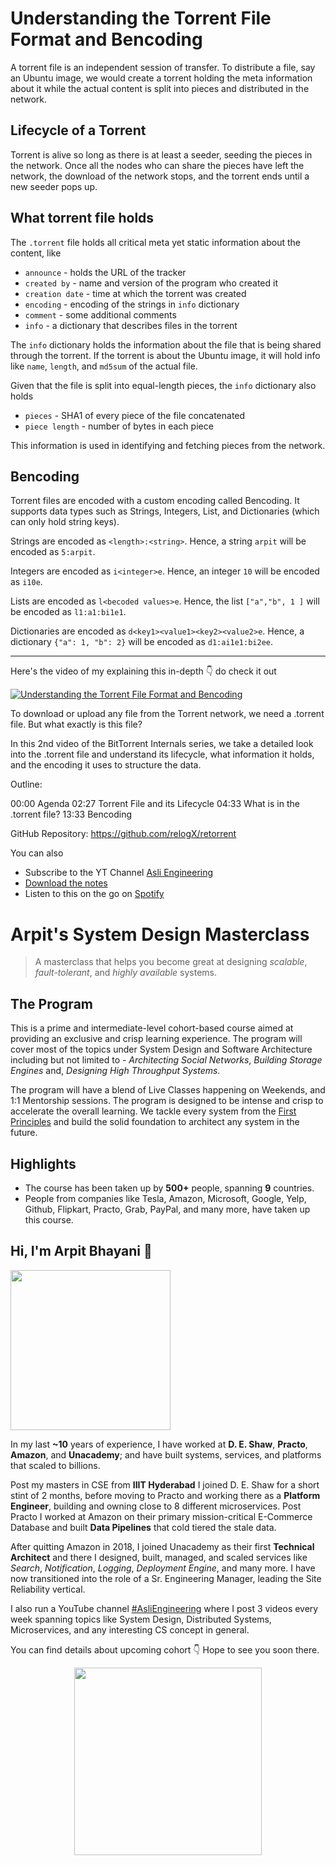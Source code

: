 Understanding the Torrent File Format and Bencoding
===


A torrent file is an independent session of transfer. To distribute a file, say an Ubuntu image, we would create a torrent holding the meta information about it while the actual content is split into pieces and distributed in the network.

## Lifecycle of a Torrent

Torrent is alive so long as there is at least a seeder, seeding the pieces in the network. Once all the nodes who can share the pieces have left the network, the download of the network stops, and the torrent ends until a new seeder pops up.

## What torrent file holds

The `.torrent` file holds all critical meta yet static information about the content, like

- `announce` - holds the URL of the tracker
- `created by` - name and version of the program who created it
- `creation date` - time at which the torrent was created
- `encoding` - encoding of the strings in `info` dictionary
- `comment` - some additional comments
- `info` - a dictionary that describes files in the torrent

The `info` dictionary holds the information about the file that is being shared through the torrent. If the torrent is about the Ubuntu image, it will hold info like `name`, `length`, and `md5sum` of the actual file.

Given that the file is split into equal-length pieces, the `info` dictionary also holds

- `pieces` - SHA1 of every piece of the file concatenated
- `piece length` - number of bytes in each piece

This information is used in identifying and fetching pieces from the network.

## Bencoding

Torrent files are encoded with a custom encoding called Bencoding. It supports data types such as Strings, Integers, List, and Dictionaries (which can only hold string keys).

Strings are encoded as `<length>:<string>`. Hence, a string `arpit` will be encoded as `5:arpit`.

Integers are encoded as `i<integer>e`. Hence, an integer `10` will be encoded as `i10e`.

Lists are encoded as `l<becoded values>e`. Hence, the list `["a","b", 1 ]` will be encoded as `l1:a1:bi1e1`.

Dictionaries are encoded as `d<key1><value1><key2><value2>e`. Hence, a dictionary `{"a": 1, "b": 2}` will be encoded as `d1:ai1e1:bi2ee`.
<hr />


<p>Here's the video of my explaining this in-depth 👇‍ do check it out</p>

[![Understanding the Torrent File Format and Bencoding](https://i.ytimg.com/vi/tHT94dSMwKw/mqdefault.jpg)](https://www.youtube.com/watch?v=tHT94dSMwKw)

To download or upload any file from the Torrent network, we need a .torrent file. But what exactly is this file?

In this 2nd video of the BitTorrent Internals series, we take a detailed look into the .torrent file and understand its lifecycle, what information it holds, and the encoding it uses to structure the data.

Outline:

00:00 Agenda
02:27 Torrent File and its Lifecycle
04:33 What is in the .torrent file?
13:33 Bencoding

GitHub Repository: https://github.com/relogX/retorrent

You can also
 - Subscribe to the YT Channel [Asli Engineering](https://youtube.com/c/ArpitBhayani)
 - [Download the notes](https://drive.google.com/file/d/13TaIK98n1SpWTLfPVfmygYVMUCyMncbr/view?usp=sharing)
 - Listen to this on the go on [Spotify](https://open.spotify.com/show/7qMoamm2iZQrsPVm6IQLoD)

# Arpit's System Design Masterclass

> A masterclass that helps you become great at designing _scalable_, _fault-tolerant_, and _highly available_ systems.

## The Program

This is a prime and intermediate-level cohort-based course aimed at providing an exclusive and crisp learning experience. The program will cover most of the topics under System Design and Software Architecture including but not limited to - _Architecting Social Networks_, _Building Storage Engines_ and, _Designing High Throughput Systems_.

The program will have a blend of Live Classes happening on Weekends, and 1:1 Mentorship sessions. The program is designed to be intense and crisp to accelerate the overall learning. We tackle every system from the [First Principles](https://en.wikipedia.org/wiki/First_principle) and build the solid foundation to architect any system in the future.


## Highlights

 - The course has been taken up by __500+__ people, spanning __9__ countries.
 - People from companies like Tesla, Amazon, Microsoft, Google, Yelp, Github, Flipkart, Practo, Grab, PayPal, and many more, have taken up this course.


## Hi, I'm Arpit Bhayani 👋

<img width="256px" src="https://arpitbhayani.me/static/img/arpit.jpg" />

In my last **~10** years of experience, I have worked at **D. E. Shaw**, **Practo**, **Amazon**, and **Unacademy**; and have built systems, services, and platforms that scaled to billions.

Post my masters in CSE from **IIIT Hyderabad** I joined D. E. Shaw for a short stint of 2 months, before moving to Practo and working there as a **Platform Engineer**, building and owning close to 8 different microservices. Post Practo I worked at Amazon on their primary mission-critical E-Commerce Database and built **Data Pipelines** that cold tiered the stale data.

After quitting Amazon in 2018, I joined Unacademy as their first **Technical Architect** and there I designed, built, managed, and scaled services like _Search_, _Notification_, _Logging_, _Deployment Engine_, and many more. I have now transitioned into the role of a Sr. Engineering Manager, leading the Site Reliability vertical.

I also run a YouTube channel [#AsliEngineering](https://www.youtube.com/c/ArpitBhayani) where I post 3 videos every week spanning topics like System Design, Distributed Systems, Microservices, and any interesting CS concept in general.

You can find details about upcoming cohort 👇‍ Hope to see you soon there.

<center>
<a target="_blank" href="https://arpitbhayani.me/masterclass">
<img src="https://user-images.githubusercontent.com/4745789/137859181-d4499cf4-ce65-4466-8b88-a078ece0f081.PNG" width="300px" />
</a>
</center>